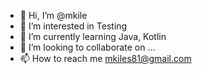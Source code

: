 - 👋 Hi, I’m @mkile
- 👀 I’m interested in Testing
- 🌱 I’m currently learning Java, Kotlin
- 💞️ I’m looking to collaborate on ...
- 📫 How to reach me mkiles81@gmail.com

<!---
mkile/mkile is a ✨ special ✨ repository because its `README.md` (this file) appears on your GitHub profile.
You can click the Preview link to take a look at your changes.
--->
